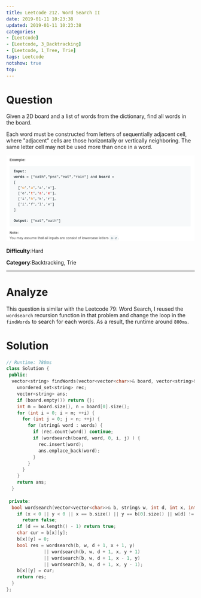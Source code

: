 ```yaml
---
title: Leetcode 212. Word Search II
date: 2019-01-11 10:23:38
updated: 2019-01-11 10:23:38
categories: 
- [Leetcode]
- [Leetcode, 3_Backtracking]
- [Leetcode, 1_Tree, Trie]
tags: Leetcode
notshow: true
top:
---
```


# Question

Given a 2D board and a list of words from the dictionary, find all words in the board.

Each word must be constructed from letters of sequentially adjacent cell, where "adjacent" cells are those horizontally or vertically neighboring. The same letter cell may not be used more than once in a word.

![](/images/in-post/2019-01-11-Leetcode-212-Word-Search-II/2019-01-11-10-26-30.png)

**Difficulty**:Hard

**Category**:Backtracking, Trie

<!-- more -->

------------

# Analyze

This question is similar with the Leetcode 79: Word Search, I reused the `wordsearch` recursion function in that problem and change the loop in the `findWords` to search for each words. As a result, the runtime around `800ms`.

# Solution

<!-- TODO:Change this function to more powerful, the runtime is so long. Consider use the tree in this quesiton -->

```cpp
// Runtime: 780ms
class Solution {
 public:
  vector<string> findWords(vector<vector<char>>& board, vector<string>& words) {
    unordered_set<string> rec;
    vector<string> ans;
    if (board.empty()) return {};
    int m = board.size(), n = board[0].size();
    for (int i = 0; i < m; ++i) {
      for (int j = 0; j < n; ++j) {
        for (string& word : words) {
          if (rec.count(word)) continue;
          if (wordsearch(board, word, 0, i, j) ) {
            rec.insert(word);
            ans.emplace_back(word);
          }
        }
      }
    }
    return ans;
  }

 private:
  bool wordsearch(vector<vector<char>>& b, string& w, int d, int x, int y) { 
    if (x < 0 || y < 0 || x == b.size() || y == b[0].size() || w[d] != b[x][y])
      return false;
    if (d == w.length() - 1) return true;
    char cur = b[x][y];
    b[x][y] = 0;
    bool res = wordsearch(b, w, d + 1, x + 1, y) 
              || wordsearch(b, w, d + 1, x, y + 1) 
              || wordsearch(b, w, d + 1, x - 1, y) 
              || wordsearch(b, w, d + 1, x, y - 1);
    b[x][y] = cur;
    return res;
  }
};
```